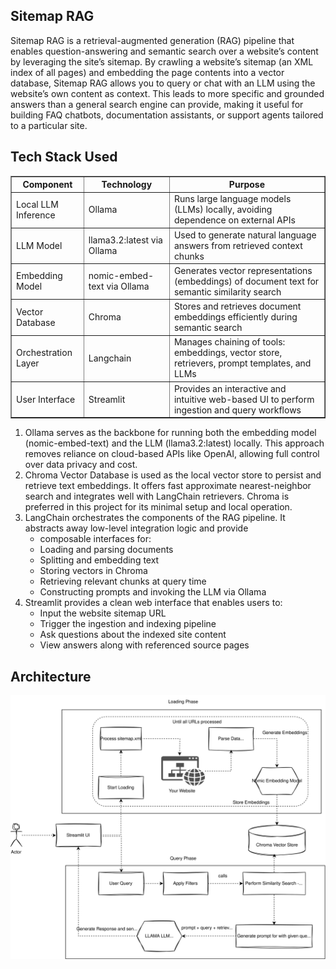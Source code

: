 ## Sitemap RAG ##

Sitemap RAG is a retrieval-augmented generation (RAG) pipeline that enables question-answering and semantic search over a website’s content by leveraging the site’s sitemap. By crawling a website’s sitemap (an XML index of all pages) and embedding the page contents into a vector database, Sitemap RAG allows you to query or chat with an LLM using the website’s own content as context. This leads to more specific and grounded answers than a general search engine can provide, making it useful for building FAQ chatbots, documentation assistants, or support agents tailored to a particular site.

## Tech Stack Used ##

<table border="1">
  <tr>
    <th>Component</th>
    <th>Technology</th>
    <th>Purpose</th>
  </tr>
  <tr>
    <td>Local LLM Inference</td>
    <td>Ollama</td>
    <td>Runs large language models (LLMs) locally, avoiding dependence on external APIs</td>
  </tr>
  <tr>
    <td>LLM Model</td>
    <td>llama3.2:latest via Ollama</td>
    <td>Used to generate natural language answers from retrieved context chunks</td>
  </tr>
  <tr>
    <td>Embedding Model</td>
    <td>nomic-embed-text via Ollama</td>
    <td>Generates vector representations (embeddings) of document text for semantic similarity search</td>
  </tr>
  <tr>
    <td>Vector Database</td>
    <td>Chroma</td>
    <td>Stores and retrieves document embeddings efficiently during semantic search</td>
  </tr>
  <tr>
    <td>Orchestration Layer</td>
    <td>Langchain</td>
    <td>Manages chaining of tools: embeddings, vector store, retrievers, prompt templates, and LLMs</td>
  </tr>
  <tr>
    <td>User Interface</td>
    <td>Streamlit</td>
    <td>Provides an interactive and intuitive web-based UI to perform ingestion and query workflows</td>
  </tr>
</table>


1. Ollama serves as the backbone for running both the embedding model (nomic-embed-text) and the LLM (llama3.2:latest) locally. This approach removes reliance on cloud-based APIs like OpenAI, allowing full control over data privacy and cost.
2. Chroma Vector Database is used as the local vector store to persist and retrieve text embeddings. It offers fast approximate nearest-neighbor search and integrates well with LangChain retrievers. Chroma is preferred in this project for its minimal setup and local operation.
3. LangChain orchestrates the components of the RAG pipeline. It abstracts away low-level integration logic and provide
    - composable interfaces for:
    - Loading and parsing documents
    - Splitting and embedding text
    - Storing vectors in Chroma
    - Retrieving relevant chunks at query time
    - Constructing prompts and invoking the LLM via Ollama
4. Streamlit provides a clean web interface that enables users to:
    - Input the website sitemap URL
    - Trigger the ingestion and indexing pipeline
    - Ask questions about the indexed site content
    - View answers along with referenced source pages

## Architecture ##

![Architecture](./docs/sitemap-rag.drawio.svg) 